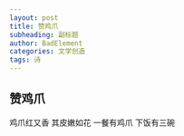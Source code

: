 ```yaml
---
layout: post
title: 赞鸡爪
subheading: 副标题
author: BadElement
categories: 文学创造
tags: 诗
---
```


## 赞鸡爪

鸡爪红又香
其皮嫩如花
一餐有鸡爪
下饭有三碗
